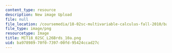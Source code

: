 ```yaml
---
content_type: resource
description: New image Upload
file: null
file_location: /coursemedia/18-02sc-multivariable-calculus-fall-2010/ba97898970f0739700fd95424ccad27c_MIT18_02SC_L26Brds_10a.png
file_type: image/png
resourcetype: Image
title: MIT18_02SC_L26Brds_10a.png
uid: ba978989-70f0-7397-00fd-95424ccad27c
---
```

